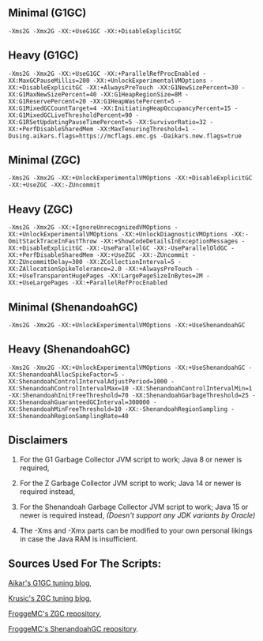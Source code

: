 ## Minimal (G1GC)

`-Xms2G -Xmx2G -XX:+UseG1GC -XX:+DisableExplicitGC`

## Heavy (G1GC)

`-Xms2G -Xmx2G -XX:+UseG1GC -XX:+ParallelRefProcEnabled -XX:MaxGCPauseMillis=200 -XX:+UnlockExperimentalVMOptions -XX:+DisableExplicitGC -XX:+AlwaysPreTouch -XX:G1NewSizePercent=30 -XX:G1MaxNewSizePercent=40 -XX:G1HeapRegionSize=8M -XX:G1ReservePercent=20 -XX:G1HeapWastePercent=5 -XX:G1MixedGCCountTarget=4 -XX:InitiatingHeapOccupancyPercent=15 -XX:G1MixedGCLiveThresholdPercent=90 -XX:G1RSetUpdatingPauseTimePercent=5 -XX:SurvivorRatio=32 -XX:+PerfDisableSharedMem -XX:MaxTenuringThreshold=1 -Dusing.aikars.flags=https://mcflags.emc.gs -Daikars.new.flags=true`

## Minimal (ZGC)

`-Xms2G -Xmx2G -XX:+UnlockExperimentalVMOptions -XX:+DisableExplicitGC -XX:+UseZGC -XX:-ZUncommit`

## Heavy (ZGC)

`-Xms2G -Xmx2G -XX:+IgnoreUnrecognizedVMOptions -XX:+UnlockExperimentalVMOptions -XX:+UnlockDiagnosticVMOptions -XX:-OmitStackTraceInFastThrow -XX:+ShowCodeDetailsInExceptionMessages -XX:+DisableExplicitGC -XX:-UseParallelGC -XX:-UseParallelOldGC -XX:+PerfDisableSharedMem -XX:+UseZGC -XX:-ZUncommit -XX:ZUncommitDelay=300 -XX:ZCollectionInterval=5 -XX:ZAllocationSpikeTolerance=2.0 -XX:+AlwaysPreTouch -XX:+UseTransparentHugePages -XX:LargePageSizeInBytes=2M -XX:+UseLargePages -XX:+ParallelRefProcEnabled`

## Minimal (ShenandoahGC)

`-Xms2G -Xmx2G -XX:+UnlockExperimentalVMOptions -XX:+UseShenandoahGC`

## Heavy (ShenandoahGC)

`-Xms2G -Xmx2G -XX:+UnlockExperimentalVMOptions -XX:+UseShenandoahGC -XX:ShenandoahAllocSpikeFactor=5 -XX:ShenandoahControlIntervalAdjustPeriod=1000 -XX:ShenandoahControlIntervalMax=10 -XX:ShenandoahControlIntervalMin=1 -XX:ShenandoahInitFreeThreshold=70 -XX:ShenandoahGarbageThreshold=25 -XX:ShenandoahGuaranteedGCInterval=300000 -XX:ShenandoahMinFreeThreshold=10 -XX:-ShenandoahRegionSampling -XX:ShenandoahRegionSamplingRate=40`

## Disclaimers

1. For the G1 Garbage Collector JVM script to work; Java 8 or newer is required,

2. For the Z Garbage Collector JVM script to work; Java 14 or newer is required instead,

3. For the Shenandoah Garbage Collector JVM script to work; Java 15 or newer is required instead, *(Doesn't support any JDK variants by Oracle)*

4. The -Xms and -Xmx parts can be modified to your own personal likings in case the Java RAM is insufficient.


## Sources Used For The Scripts:

[Aikar's G1GC tuning blog](https://aikar.co/2018/07/02/tuning-the-jvm-g1gc-garbage-collector-flags-for-minecraft),

[Krusic's ZGC tuning blog](https://krusic22.com/2020/03/25/higher-performance-crafting-using-jdk11-and-zgc),

[FroggeMC's ZGC repository](https://github.com/FroggeMC/MC-Java-Flags/tree/zgc),

[FroggeMC's ShenandoahGC repository](https://github.com/FroggeMC/MC-Java-Flags/tree/shenandoah).
